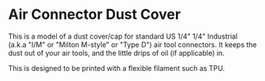 # Air Connector Dust Cover

This is a model of a dust cover/cap for standard US 1/4" 1/4" Industrial (a.k.a "I/M" or "Milton M-style" or "Type D") air tool connectors. It keeps the dust out of your air tools, and the little drips of oil (if applicable) in.

This is designed to be printed with a flexible filament such as TPU.
